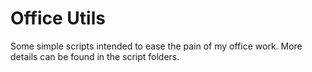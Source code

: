 # Office Utils

Some simple scripts intended to ease the pain of my office work. More details can be found in the script folders.
